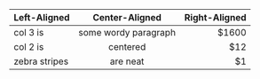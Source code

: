 | Left-Aligned  |    Center-Aligned    | Right-Aligned |
| :------------ |:--------------------:| -------------:|
| col 3 is      | some wordy paragraph |         $1600 |
| col 2 is      |       centered       |           $12 |
| zebra stripes |       are neat       |            $1 |
